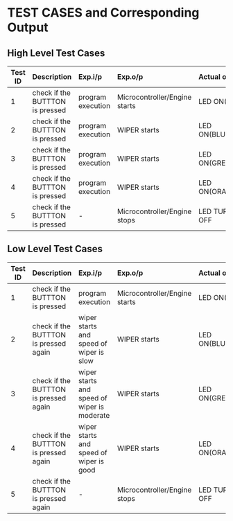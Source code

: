 # TEST CASES and Corresponding Output 
## High Level Test Cases 

| Test ID | Description | Exp.i/p | Exp.o/p | Actual o/p | STATUS |
| --------|:------------|:--------|:--------|:-----------|:-------------| 
| 1 | check if the BUTTTON is pressed | program execution | Microcontroller/Engine starts | LED ON(RED)| PASS |
| 2 | check if the BUTTTON is pressed | program execution | WIPER starts | LED ON(BLUE)| PASS |
| 3 | check if the BUTTTON is pressed | program execution | WIPER starts | LED ON(GREEN)| PASS |
| 4 | check if the BUTTTON is pressed | program execution | WIPER starts | LED ON(ORANGE)| PASS | 
| 5 | check if the BUTTTON is pressed | - | Microcontroller/Engine stops | LED TURNED OFF| PASS | 

## Low Level Test Cases 

| Test ID | Description | Exp.i/p | Exp.o/p | Actual o/p | STATUS |
| --------|:------------|:--------|:--------|:-----------|:----------
| 1 | check if the BUTTTON is pressed | program execution | Microcontroller/Engine starts | LED ON(RED)| PASS |
| 2 | check if the BUTTTON is pressed again | wiper starts and speed of wiper is slow | WIPER starts | LED ON(BLUE)| PASS |
| 3 | check if the BUTTTON is pressed again | wiper starts and speed of wiper is moderate | WIPER starts | LED ON(GREEN)| PASS |
| 4 | check if the BUTTTON is pressed again | wiper starts and speed of wiper is good | WIPER starts | LED ON(ORANGE)| PASS | 
| 5 | check if the BUTTTON is pressed again | - | Microcontroller/Engine stops | LED TURNED OFF| PASS | 
